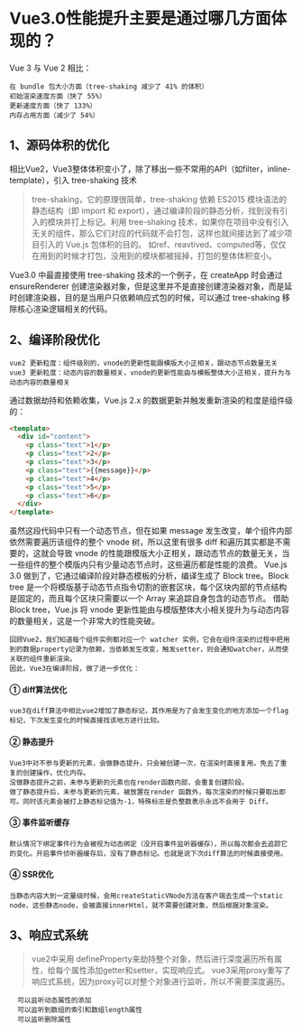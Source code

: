 # Vue3.0性能提升主要是通过哪几方面体现的？


Vue 3 与 Vue 2 相比：

    在 bundle 包大小方面（tree-shaking 减少了 41% 的体积）
    初始渲染速度方面（快了 55%）
    更新速度方面（快了 133%）
    内存占用方面（减少了 54%）




## 1、源码体积的优化

相比Vue2，Vue3整体体积变小了，除了移出一些不常用的API（如filter，inline-template），引入 tree-shaking 技术


> tree-shaking，它的原理很简单，tree-shaking 依赖 ES2015 模块语法的静态结构（即 import 和 export），通过编译阶段的静态分析，找到没有引入的模块并打上标记。利用 tree-shaking 技术，如果你在项目中没有引入无关的组件，那么它们对应的代码就不会打包，这样也就间接达到了减少项目引入的 Vue.js 包体积的目的。
如ref、reavtived、computed等，仅仅在用到的时候才打包，没用到的模块都被摇掉，打包的整体体积变小。

Vue3.0 中最直接使用 tree-shaking 技术的一个例子，在 createApp 时会通过 ensureRenderer 创建渲染器对象，但是这里并不是直接创建渲染器对象，而是延时创建渲染器，目的是当用户只依赖响应式包的时候，可以通过 tree-shaking 移除核心渲染逻辑相关的代码。



## 2、编译阶段优化

    vue2 更新粒度：组件级别的，vnode的更新性能跟模版大小正相关，跟动态节点数量无关
    vue3 更新粒度：动态内容的数量相关，vnode的更新性能由与模板整体大小正相关，提升为与动态内容的数量相关
  

通过数据劫持和依赖收集，Vue.js 2.x 的数据更新并触发重新渲染的粒度是组件级的：
```html
<template>
  <div id="content">
    <p class="text">1</p>
    <p class="text">2</p>
    <p class="text">3</p>
    <p class="text">{{message}}</p>
    <p class="text">4</p>
    <p class="text">5</p>
    <p class="text">6</p>
  </div>
</template>
```

虽然这段代码中只有一个动态节点，但在如果 message 发生改变，单个组件内部依然需要遍历该组件的整个 vnode 树，所以这里有很多 diff 和遍历其实都是不需要的，这就会导致 vnode 的性能跟模版大小正相关，跟动态节点的数量无关，当一些组件的整个模版内只有少量动态节点时，这些遍历都是性能的浪费。
Vue.js 3.0 做到了，它通过编译阶段对静态模板的分析，编译生成了 Block tree。Block tree 是一个将模版基于动态节点指令切割的嵌套区块，每个区块内部的节点结构是固定的，而且每个区块只需要以一个 Array 来追踪自身包含的动态节点。
借助 Block tree，Vue.js 将 vnode 更新性能由与模版整体大小相关提升为与动态内容的数量相关，这是一个非常大的性能突破。




    回顾Vue2，我们知道每个组件实例都对应一个 watcher 实例，它会在组件渲染的过程中把用到的数据property记录为依赖，当依赖发生改变，触发setter，则会通知watcher，从而使关联的组件重新渲染。
    因此，Vue3在编译阶段，做了进一步优化：
  #### ① diff算法优化
    vue3在diff算法中相比vue2增加了静态标记，其作用是为了会发生变化的地方添加一个flag标记，下次发生变化的时候直接找该地方进行比较。
  #### ② 静态提升
    Vue3中对不参与更新的元素，会做静态提升，只会被创建一次，在渲染时直接复用。免去了重复的创建操作，优化内存。
    没做静态提升之前，未参与更新的元素也在render函数内部，会重复创建阶段。
    做了静态提升后，未参与更新的元素，被放置在render 函数外，每次渲染的时候只要取出即可。同时该元素会被打上静态标记值为-1，特殊标志是负整数表示永远不会用于 Diff。
  #### ③ 事件监听缓存
    默认情况下绑定事件行为会被视为动态绑定（没开启事件监听器缓存），所以每次都会去追踪它的变化。开启事件侦听器缓存后，没有了静态标记。也就是说下次diff算法的时候直接使用。
  #### ④ SSR优化
    当静态内容大到一定量级时候，会用createStaticVNode方法在客户端去生成一个static node，这些静态node，会被直接innerHtml，就不需要创建对象，然后根据对象渲染。






## 3、响应式系统

> vue2中采用 defineProperty来劫持整个对象，然后进行深度遍历所有属性，给每个属性添加getter和setter，实现响应式。
> vue3采用proxy重写了响应式系统，因为proxy可以对整个对象进行监听，所以不需要深度遍历。

      可以监听动态属性的添加
      可以监听到数组的索引和数组length属性
      可以监听删除属性





